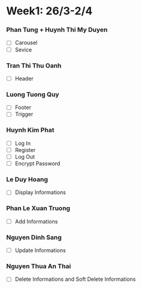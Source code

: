 # Week1: 26/3-2/4

### Phan Tung + Huynh Thi My Duyen
  - [ ] Carousel
  - [ ] Sevice
### Tran Thi Thu Oanh
  - [ ] Header
### Luong Tuong Quy
  - [ ] Footer
  - [ ] Trigger
### Huynh Kim Phat
  - [ ] Log In
  - [ ] Register
  - [ ] Log Out
  - [ ] Encrypt Password
### Le Duy Hoang
  - [ ] Display Informations
### Phan Le Xuan Truong
  - [ ] Add Informations
### Nguyen Dinh Sang
  - [ ] Update Informations  
### Nguyen Thua An Thai
  - [ ] Delete Informations and Soft Delete Informations
